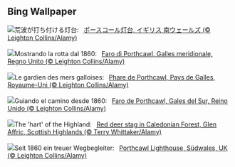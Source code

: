 ## Bing Wallpaper
![](https://www.bing.com/th?id=OHR.PorthcawlLighthouse_JA-JP3933854148_UHD.jpg&w=1000)荒波が打ち付ける灯台:&nbsp;&ensp;[ポースコール灯台, イギリス 南ウェールズ (© Leighton Collins/Alamy)](https://www.bing.com/th?id=OHR.PorthcawlLighthouse_JA-JP3933854148_UHD.jpg)
<br><br/>
![](https://www.bing.com/th?id=OHR.PorthcawlLighthouse_IT-IT6522253839_UHD.jpg&w=1000)Mostrando la rotta dal 1860:&nbsp;&ensp;[Faro di Porthcawl, Galles meridionale, Regno Unito (© Leighton Collins/Alamy)](https://www.bing.com/th?id=OHR.PorthcawlLighthouse_IT-IT6522253839_UHD.jpg)
<br><br/>
![](https://www.bing.com/th?id=OHR.PorthcawlLighthouse_FR-FR3687906997_UHD.jpg&w=1000)Le gardien des mers galloises:&nbsp;&ensp;[Phare de Porthcawl, Pays de Galles, Royaume-Uni (© Leighton Collins/Alamy)](https://www.bing.com/th?id=OHR.PorthcawlLighthouse_FR-FR3687906997_UHD.jpg)
<br><br/>
![](https://www.bing.com/th?id=OHR.PorthcawlLighthouse_ES-ES1528982827_UHD.jpg&w=1000)Guiando el camino desde 1860:&nbsp;&ensp;[Faro de Porthcawl, Gales del Sur, Reino Unido (© Leighton Collins/Alamy)](https://www.bing.com/th?id=OHR.PorthcawlLighthouse_ES-ES1528982827_UHD.jpg)
<br><br/>
![](https://www.bing.com/th?id=OHR.RedStag_EN-GB6258351570_UHD.jpg&w=1000)The 'hart' of the Highland:&nbsp;&ensp;[Red deer stag in Caledonian Forest, Glen Affric, Scottish Highlands (© Terry Whittaker/Alamy)](https://www.bing.com/th?id=OHR.RedStag_EN-GB6258351570_UHD.jpg)
<br><br/>
![](https://www.bing.com/th?id=OHR.PorthcawlLighthouse_DE-DE2845400826_UHD.jpg&w=1000)Seit 1860 ein treuer Wegbegleiter:&nbsp;&ensp;[Porthcawl Lighthouse, Südwales, UK (© Leighton Collins/Alamy)](https://www.bing.com/th?id=OHR.PorthcawlLighthouse_DE-DE2845400826_UHD.jpg)
<br><br/>

